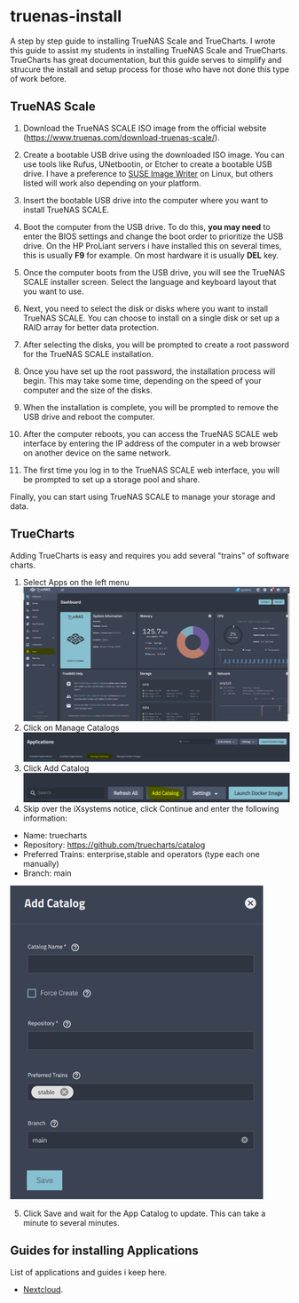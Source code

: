 # truenas-install
A step by step guide to installing TrueNAS Scale and TrueCharts. I wrote this guide to assist my students in installing TrueNAS Scale and TrueCharts. TrueCharts has great documentation, but this guide serves to simplify and strucure the install and setup process for those who have not done this type of work before.

## TrueNAS Scale

1. Download the TrueNAS SCALE ISO image from the official website (https://www.truenas.com/download-truenas-scale/).

2. Create a bootable USB drive using the downloaded ISO image. You can use tools like Rufus, UNetbootin, or Etcher to create a bootable USB drive.
   I have a preference to [SUSE Image Writer](https://software.opensuse.org/package/imagewriter) on Linux, but others listed will work also depending on your platform.

4. Insert the bootable USB drive into the computer where you want to install TrueNAS SCALE.

5. Boot the computer from the USB drive. To do this, **you may need** to enter the BIOS settings and change the boot order to prioritize the USB drive. On the HP ProLiant servers i have installed this on several times, this is usually **F9** for example. On most hardware it is usually **DEL** key.

6. Once the computer boots from the USB drive, you will see the TrueNAS SCALE installer screen. Select the language and keyboard layout that you want to use.

7. Next, you need to select the disk or disks where you want to install TrueNAS SCALE. You can choose to install on a single disk or set up a RAID array for better data protection.

8. After selecting the disks, you will be prompted to create a root password for the TrueNAS SCALE installation.

9. Once you have set up the root password, the installation process will begin. This may take some time, depending on the speed of your computer and the size of the disks.

10. When the installation is complete, you will be prompted to remove the USB drive and reboot the computer.

11. After the computer reboots, you can access the TrueNAS SCALE web interface by entering the IP address of the computer in a web browser on another device on the same network.

12. The first time you log in to the TrueNAS SCALE web interface, you will be prompted to set up a storage pool and share.

Finally, you can start using TrueNAS SCALE to manage your storage and data.

## TrueCharts

Adding TrueCharts is easy and requires you add several "trains" of software charts.

1. Select Apps on the left menu
![Screenshot of TrueNAS Scale Menu with Apps marked.](truenas_1.png)
2. Click on Manage Catalogs
![Screenshot of TrueNAS Scale Menu with Apps marked.](truenas_2.png)
3. Click Add Catalog
![Screenshot of TrueNAS Scale Menu with Apps marked.](truenas_3.png)
4. Skip over the iXsystems notice, click Continue and enter the following information: 
  - Name: truecharts 
  - Repository: https://github.com/truecharts/catalog 
  - Preferred Trains: enterprise,stable and operators (type each one manually) 
  - Branch: main

![Screenshot of TrueNAS Scale Menu with Apps marked.](truenas_4.png)

5. Click Save and wait for the App Catalog to update. This can take a minute to several minutes.

## Guides for installing Applications

List of applications and guides i keep here.

- [Nextcloud](ruecharts.org/charts/stable/nextcloud/](https://truecharts.org/charts/stable/nextcloud/)https://truecharts.org/charts/stable/nextcloud/).
